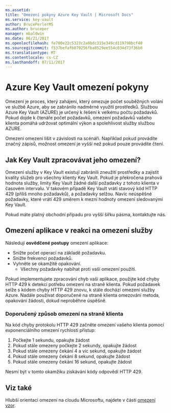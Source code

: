 ```yaml
---
ms.assetid: 
title: "Omezení pokyny Azure Key Vault | Microsoft Docs"
ms.service: key-vault
author: BrucePerlerMS
ms.author: bruceper
manager: mbaldwin
ms.date: 06/21/2017
ms.openlocfilehash: fe700e22c5323c2a0bdc315e349cd119798bcf40
ms.sourcegitcommit: f537befafb079256fba0529ee554c034d73f36b0
ms.translationtype: MT
ms.contentlocale: cs-CZ
ms.lasthandoff: 07/11/2017
---
```

# <a name="azure-key-vault-throttling-guidance"></a>Azure Key Vault omezení pokyny

Omezení je proces, který zahájení, který omezuje počet souběžných volání ve službě Azure, aby se zabránilo nadměrné využití prostředků. Službou Azure Key Vault (AZURE) je určený k řešení k velkému počtu požadavků. Pokud dojde k čtenáře počet požadavků, omezení požadavků vašeho klienta pomáhá udržovat optimální výkon a spolehlivost služby službou AZURE.

Omezení omezení lišit v závislosti na scénáři. Například pokud provádíte značný zápisů, možnost omezení je vyšší než pokud pouze provádíte čtení.

## <a name="how-does-key-vault-handle-its-limits"></a>Jak Key Vault zpracovávat jeho omezení?

Omezení služby v Key Vault existují zabránili zneužití prostředky a zajistit kvality služeb pro všechny klienty Key Vault. Pokud je překročena prahová hodnota služby, limity Key Vault žádné další požadavky z tohoto klienta v časovém intervalu. V takovém případě Key Vault vrátí stavový kód HTTP 429 (příliš mnoho požadavků), a požadavky selžou. Navíc neúspěšné požadavky, které vrátí 429 směrem k mezní hodnoty omezení sledovanými Key Vault. 

Pokud máte platný obchodní případu pro vyšší šířku pásma, kontaktujte nás.


## <a name="how-to-throttle-your-app-in-response-to-service-limits"></a>Omezení aplikace v reakci na omezení služby

Následují **osvědčené postupy** omezení aplikace:
- Snižte počet operací na základě požadavku.
- Snižte frekvenci požadavků.
- Vyhněte se okamžitě opakování. 
    - Všechny požadavky nabíhat proti vaší omezení použití.

Pokud implementujete zpracování chyb vaší aplikace, použijte kód chyby HTTP 429 k detekci potřebu omezení na straně klienta. Pokud požadavek selže s kódem chyby HTTP 429 znovu, k stále dochází omezení služby Azure. Nadále používat doporučené na straně klienta omezování metoda, opakování žádosti, dokud neproběhne úspěšně.

### <a name="recommended-client-side-throttling-method"></a>Doporučený způsob omezení na straně klienta

Na kód chyby protokolu HTTP 429 začněte omezení vašeho klienta pomocí exponenciálního omezení rychlosti přístup:

1. Počkejte 1 sekundu, opakujte žádost
2. Pokud stále omezeny počkejte 2 sekundy, opakujte žádost
3. Pokud stále omezeny čekání 4 a víc sekund, opakujte žádost
4. Pokud stále omezeny čekání 8 sekund, opakujte žádost
5. Pokud stále omezeny čekání 16 sekund, opakujte žádost

Nesmí být v tomto okamžiku získávání kódy odpovědí HTTP 429.

## <a name="see-also"></a>Viz také

Hlubší orientaci omezení na cloudu Microsoftu, najdete v části [omezení vzor](https://docs.microsoft.com/azure/architecture/patterns/throttling).

